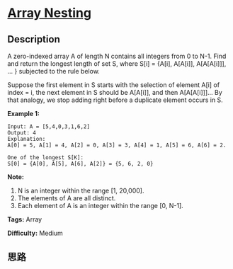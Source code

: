 # [Array Nesting][title]

## Description

A zero-indexed array A of length N contains all integers from 0 to N-1. Find
and return the longest length of set S, where S[i] = {A[i], A[A[i]],
A[A[A[i]]], ... } subjected to the rule below.

Suppose the first element in S starts with the selection of element A[i] of
index = i, the next element in S should be A[A[i]], and then A[A[A[i]]]… By
that analogy, we stop adding right before a duplicate element occurs in S.



**Example 1:**
            Input: A = [5,4,0,3,1,6,2]    Output: 4    Explanation:     A[0] = 5, A[1] = 4, A[2] = 0, A[3] = 3, A[4] = 1, A[5] = 6, A[6] = 2.        One of the longest S[K]:    S[0] = {A[0], A[5], A[6], A[2]} = {5, 6, 2, 0}    



**Note:**

  1. N is an integer within the range [1, 20,000].
  2. The elements of A are all distinct.
  3. Each element of A is an integer within the range [0, N-1].


**Tags:** Array

**Difficulty:** Medium

## 思路

[title]: https://leetcode.com/problems/array-nesting
